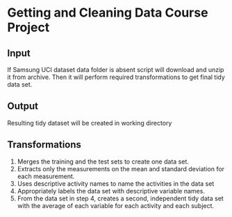 Getting and Cleaning Data Course Project
========

## Input
If Samsung UCI dataset data folder is absent script will download and unzip it from archive.
Then it will perform required transformations to get final tidy data set.

## Output
Resulting tidy dataset will be created in working directory

## Transformations

1. Merges the training and the test sets to create one data set.
2. Extracts only the measurements on the mean and standard deviation for each measurement.
3. Uses descriptive activity names to name the activities in the data set
4. Appropriately labels the data set with descriptive variable names.
5. From the data set in step 4, creates a second, independent tidy data set with the average of each variable for each activity and each subject.